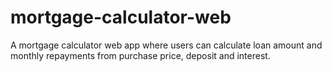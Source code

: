 # mortgage-calculator-web
A mortgage calculator web app where users can calculate loan amount and monthly repayments from purchase price, deposit and interest.
